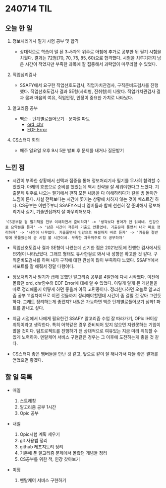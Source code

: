 # 240714 TIL

## 오늘 한 일
1. 정보처리기사 필기 시험 공부 및 합격
    - 상대적으로 학습이 덜 된 3~5과목 위주로 아침에 추가로 공부한 뒤 필기 시험을 치뤘다. 결과는 72점(70, 70, 75, 85, 60)으로 합격했다. 시험을 치루기까지 남은 시간이 적었지만 부족한 과목에 잘 집중해서 과락없이 마무리할 수 있었다.

2. 직업심리검사
    - SSAFY에서 요구한 직업선호도검사, 직업가치관검사, 구직준비도검사를 진행했다. 직업선호도검사 결과 SE형(사회형, 진취형)이 나왔다. 직업가치관검사 결과 몸과 마음의 여유, 직업안정, 인정이 중요한 가치로 나타났다.

3. 알고리즘 공부
    - 백준 - 단계별로풀어보기 - 문자열 파트
        - [ord, chr](../PYTHON/ord_chr.md)
        - [EOF Error](../PYTHON/EOF_Error.md)
        
4. CS스터디 회의
    - 매주 일요일 오후 9시 5분 발표 후 문제를 내거나 질문받기

## 느낀 점
- 시간이 부족한 상황에서 선택과 집중을 통해 정보처리기사 필기를 무사히 합격할 수 있었다. 아래의 흐름으로 준비를 했었는데 역시 전략을 잘 세워야한다고 느꼈다. 기출문제 위주로 나오는 필기에서 괜히 모든 내용을 다 이해하려다가 길을 빙 돌아간 느낌이 든다. 사실 전략보다는 시간에 쫓기는 상황에 처하지 않는 것이 베스트긴 하다. CS공부는 이번주부터 SSAFY스터디 멤버들과 함께 천천히 잘 준비해서 정보처리기사 실기, 기술면접까지 잘 마무리해보자.
```
'CS공부할 겸 필기책을 전부 이해하면서 준비하자' -> '생각보다 용어가 안 읽히네. 인강으로 요약본을 듣자' -> '남은 시간이 적은데 기출도 안풀었네. 기출문제 풀면서 내가 따로 정리하자' -> '시간이 너무없다. 기출풀면서 인강으로 해설까지 바로 듣자' -> '기출을 절반밖에 못풀었는데 곧 시험 볼 시간이네. 부족한 과목위주로 더 공부하자'
```

- 직업선호도검사 결과 SE형이 나왔는데 신기한 점은 2021년도에 진행한 검사에서도 ES형이 나타났었다. 그래프 형태도 유사한걸로 봐서 내 성향은 확고한 것 같다. 구직준비도검사를 하며 내가 구직에 대한 관심이 많이 부족하다 느꼈다. SSAFY에서 서포트를 잘 해줘서 정말 다행이다.

- 정보처리기사 필기가 급해 못했던 알고리즘 공부를 4일만에 다시 시작했다. 이전에 몰랐던 ord, chr함수와 EOF Error에 대해 알 수 있었다. 이렇게 알게 된 개념들을 따로 정리해둘지 어떻게 하면 좋을까 아직 고민중이다. 정리한다하면 오늘로 알고리즘 공부 11일차이므로 이전 것들까지 정리해야할텐데 시간이 좀 걸릴 것 같아 그런듯하다. 그래도 정리하는게 좋겠지? 내일은 가능하면 백준 단계별로풀어보기 심화1 파트를 끝내고 싶다.

- 지금 시점에서 나에게 필요한건 SSAFY 알고리즘 수업 잘 따라가기, OPic IH이상 취득이라고 생각한다. 특히 어학같은 경우 준비되어 있지 않으면 지원못하는 기업이 많을 것이다. 팀프로젝트를 진행하기 전 상대적으로 여유있는 지금 미리 취득할 수 있게 노력하자.
멘탈케어 서비스 구현같은 경우는 그 이후에 도전하는게 좋을 것 같다.

- CS스터디 좋은 멤버들을 만난 것 같고, 앞으로 같이 잘 해나가서 다들 좋은 결과를 얻었으면 좋겠다.
## 할 일 목록
 - 매일
    1. 스트레칭
    2. 알고리즘 공부 1시간
    3. Opic 공부

 - 내일
    1. Opic시험 계획 세우기
    2. git 사용법 정리
    3. github 레포지토리 정리
    4. 기존에 푼 알고리즘 문제에서 몰랐던 개념들 정리
    5. CS공부를 위한 책, 인강 찾아보기

 - 미정
    1. 멘탈케어 서비스 구현하기